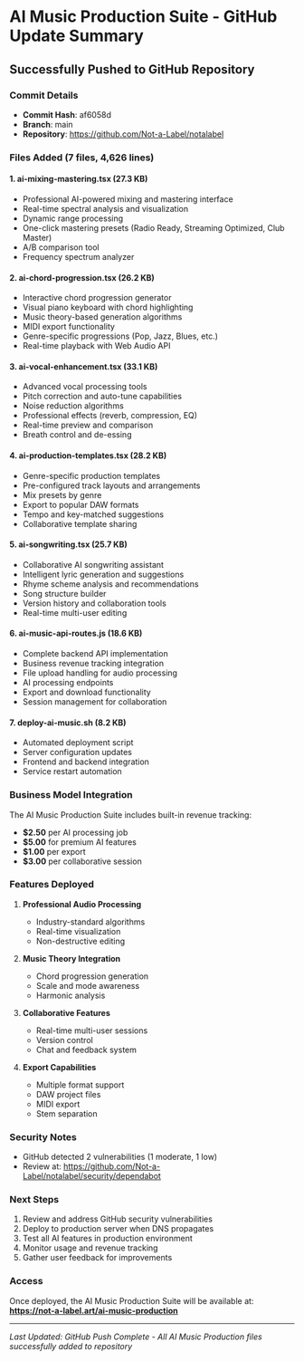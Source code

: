 # AI Music Production Suite - GitHub Update Summary

## Successfully Pushed to GitHub Repository

### Commit Details
- **Commit Hash**: af6058d
- **Branch**: main
- **Repository**: https://github.com/Not-a-Label/notalabel

### Files Added (7 files, 4,626 lines)

#### 1. **ai-mixing-mastering.tsx** (27.3 KB)
- Professional AI-powered mixing and mastering interface
- Real-time spectral analysis and visualization
- Dynamic range processing
- One-click mastering presets (Radio Ready, Streaming Optimized, Club Master)
- A/B comparison tool
- Frequency spectrum analyzer

#### 2. **ai-chord-progression.tsx** (26.2 KB)
- Interactive chord progression generator
- Visual piano keyboard with chord highlighting
- Music theory-based generation algorithms
- MIDI export functionality
- Genre-specific progressions (Pop, Jazz, Blues, etc.)
- Real-time playback with Web Audio API

#### 3. **ai-vocal-enhancement.tsx** (33.1 KB)
- Advanced vocal processing tools
- Pitch correction and auto-tune capabilities
- Noise reduction algorithms
- Professional effects (reverb, compression, EQ)
- Real-time preview and comparison
- Breath control and de-essing

#### 4. **ai-production-templates.tsx** (28.2 KB)
- Genre-specific production templates
- Pre-configured track layouts and arrangements
- Mix presets by genre
- Export to popular DAW formats
- Tempo and key-matched suggestions
- Collaborative template sharing

#### 5. **ai-songwriting.tsx** (25.7 KB)
- Collaborative AI songwriting assistant
- Intelligent lyric generation and suggestions
- Rhyme scheme analysis and recommendations
- Song structure builder
- Version history and collaboration tools
- Real-time multi-user editing

#### 6. **ai-music-api-routes.js** (18.6 KB)
- Complete backend API implementation
- Business revenue tracking integration
- File upload handling for audio processing
- AI processing endpoints
- Export and download functionality
- Session management for collaboration

#### 7. **deploy-ai-music.sh** (8.2 KB)
- Automated deployment script
- Server configuration updates
- Frontend and backend integration
- Service restart automation

### Business Model Integration

The AI Music Production Suite includes built-in revenue tracking:

- **$2.50** per AI processing job
- **$5.00** for premium AI features
- **$1.00** per export
- **$3.00** per collaborative session

### Features Deployed

1. **Professional Audio Processing**
   - Industry-standard algorithms
   - Real-time visualization
   - Non-destructive editing

2. **Music Theory Integration**
   - Chord progression generation
   - Scale and mode awareness
   - Harmonic analysis

3. **Collaborative Features**
   - Real-time multi-user sessions
   - Version control
   - Chat and feedback system

4. **Export Capabilities**
   - Multiple format support
   - DAW project files
   - MIDI export
   - Stem separation

### Security Notes
- GitHub detected 2 vulnerabilities (1 moderate, 1 low)
- Review at: https://github.com/Not-a-Label/notalabel/security/dependabot

### Next Steps
1. Review and address GitHub security vulnerabilities
2. Deploy to production server when DNS propagates
3. Test all AI features in production environment
4. Monitor usage and revenue tracking
5. Gather user feedback for improvements

### Access
Once deployed, the AI Music Production Suite will be available at:
**https://not-a-label.art/ai-music-production**

---

*Last Updated: GitHub Push Complete - All AI Music Production files successfully added to repository*